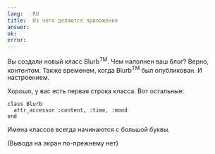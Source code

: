 ```yaml
---
lang:   RU
title:  Из чего делаются приложения
answer: 
ok:     
error:  
---
```


Вы создали новый класс Blurb<sup>TM</sup>. Чем наполнен ваш блог? Верно,
контентом. Также временем, когда Blurb<sup>TM</sup> был опубликован. И
настроением.

Хорошо, у вас есть первая строка класса. Вот остальные:

    class Blurb
      attr_accessor :content, :time, :mood
    end

Имена классов всегда начинаются с большой буквы.

(Вывода на экран по-прежнему нет)
